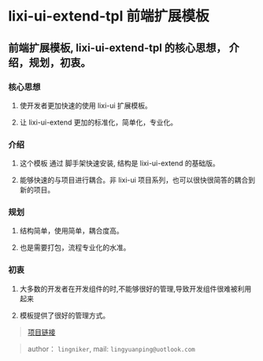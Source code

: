 # lixi-ui-extend-tpl 前端扩展模板

## 前端扩展模板, lixi-ui-extend-tpl 的核心思想， 介绍，规划，初衷。

### 核心思想

1. 使开发者更加快速的使用 lixi-ui 扩展模板。

2. 让 lixi-ui-extend 更加的标准化，简单化，专业化。

### 介绍

1. 这个模板 通过 脚手架快速安装, 结构是 lixi-ui-extend 的基础版。

2. 能够快速的与项目进行耦合。非 lixi-ui 项目系列，也可以很快很简答的耦合到新的项目。

### 规划

1. 结构简单，使用简单，耦合度高。

2. 也是需要打包，流程专业化的水准。

### 初衷

1. 大多数的开发者在开发组件的时,不能够很好的管理,导致开发组件很难被利用起来

2. 模板提供了很好的管理方式。

> <a href="https://github.com/lixi-ui/lixi-ui-tpl" target="_blank">项目链接</a>

> author： `lingniker`,  mail: `lingyuanping@uotlook.com`
